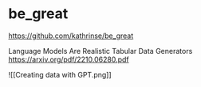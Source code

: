 # be_great
https://github.com/kathrinse/be_great

Language Models Are Realistic Tabular Data Generators
https://arxiv.org/pdf/2210.06280.pdf

![[Creating data with GPT.png]]